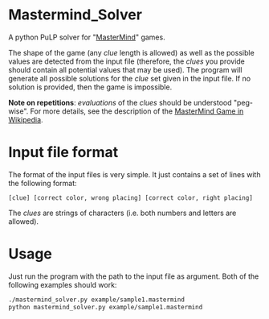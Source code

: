 # Mastermind_Solver
A python PuLP solver for "[MasterMind](https://en.wikipedia.org/wiki/Mastermind_(board_game))" games.

The shape of the game (any *clue* length is allowed) as well as the possible values are detected from the input file (therefore, the *clues* you provide should contain all potential values that may be used). The program will generate all possible solutions for the *clue* set given in the input file. If no solution is provided, then the game is impossible.

**Note on repetitions**: *evaluations* of the *clues* should be understood "peg-wise". For more details, see the description of the [MasterMind Game in Wikipedia](https://en.wikipedia.org/wiki/Mastermind_(board_game)). 

# Input file format

The format of the input files is very simple. It just contains a set of lines with the following format:
```
[clue] [correct color, wrong placing] [correct color, right placing]
```

The *clues* are strings of characters (i.e. both numbers and letters are allowed). 

# Usage

Just run the program with the path to the input file as argument. Both of the following examples should work:

```bash
./mastermind_solver.py example/sample1.mastermind
python mastermind_solver.py example/sample1.mastermind
```
